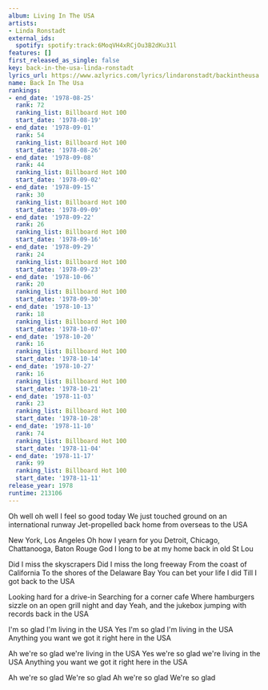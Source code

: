 ```yaml
---
album: Living In The USA
artists:
- Linda Ronstadt
external_ids:
  spotify: spotify:track:6MoqVH4xRCjOu3B2dKu31l
features: []
first_released_as_single: false
key: back-in-the-usa-linda-ronstadt
lyrics_url: https://www.azlyrics.com/lyrics/lindaronstadt/backintheusa.html
name: Back In The Usa
rankings:
- end_date: '1978-08-25'
  rank: 72
  ranking_list: Billboard Hot 100
  start_date: '1978-08-19'
- end_date: '1978-09-01'
  rank: 54
  ranking_list: Billboard Hot 100
  start_date: '1978-08-26'
- end_date: '1978-09-08'
  rank: 44
  ranking_list: Billboard Hot 100
  start_date: '1978-09-02'
- end_date: '1978-09-15'
  rank: 30
  ranking_list: Billboard Hot 100
  start_date: '1978-09-09'
- end_date: '1978-09-22'
  rank: 26
  ranking_list: Billboard Hot 100
  start_date: '1978-09-16'
- end_date: '1978-09-29'
  rank: 24
  ranking_list: Billboard Hot 100
  start_date: '1978-09-23'
- end_date: '1978-10-06'
  rank: 20
  ranking_list: Billboard Hot 100
  start_date: '1978-09-30'
- end_date: '1978-10-13'
  rank: 18
  ranking_list: Billboard Hot 100
  start_date: '1978-10-07'
- end_date: '1978-10-20'
  rank: 16
  ranking_list: Billboard Hot 100
  start_date: '1978-10-14'
- end_date: '1978-10-27'
  rank: 16
  ranking_list: Billboard Hot 100
  start_date: '1978-10-21'
- end_date: '1978-11-03'
  rank: 23
  ranking_list: Billboard Hot 100
  start_date: '1978-10-28'
- end_date: '1978-11-10'
  rank: 74
  ranking_list: Billboard Hot 100
  start_date: '1978-11-04'
- end_date: '1978-11-17'
  rank: 99
  ranking_list: Billboard Hot 100
  start_date: '1978-11-11'
release_year: 1978
runtime: 213106
---
```

Oh well oh well I feel so good today
We just touched ground on an international runway
Jet-propelled back home from overseas to the USA

New York, Los Angeles
Oh how I yearn for you
Detroit, Chicago, Chattanooga, Baton Rouge
God I long to be at my home back in old St Lou

Did I miss the skyscrapers
Did I miss the long freeway
From the coast of California
To the shores of the Delaware Bay
You can bet your life I did
Till I got back to the USA

Looking hard for a drive-in
Searching for a corner cafe
Where hamburgers sizzle on an open grill night and day
Yeah, and the jukebox jumping with records back in the USA

I'm so glad I'm living in the USA
Yes I'm so glad I'm living in the USA
Anything you want we got it right here in the USA

Ah we're so glad we're living in the USA
Yes we're so glad we're living in the USA
Anything you want we got it right here in the USA

Ah we're so glad
We're so glad
Ah we're so glad
We're so glad
